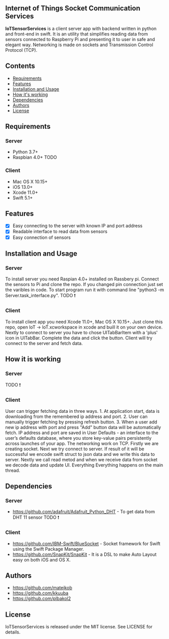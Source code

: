## Internet of Things Socket Communication Services
**IoTSensorServices** is a client server app with backend written in python and front-end in swift. It is an utility that simplifies reading data from sensors connected to Raspberry Pi and presenting it to user in safe and elegant way. Networking is made on sockets and Transmission Control Protocol (TCP).

## Contents
- [Requirements](#requirements)
- [Features](#features)
- [Installation and Usage](#installation-and-usage)
- [How it's working](#how-it-is-working)
- [Dependencies](#dependencies)
- [Authors](#authors)
- [License](#license)

## Requirements
### Server
* Python 3.7+
* Raspbian 4.0+
TODO
### Client
* Mac OS X 10.15+
* iOS 13.0+
* Xcode 11.0+
* Swift 5.1+

## Features
- [x] Easy connecting to the server with known IP and port address
- [x] Readable interface to read data from sensors
- [x] Easy connection of sensors

## Installation and Usage
### Server
To install server you need Raspian 4.0+ installed on Rassbery pi. Connect the sensors to Pi and clone the repo. If you changed pin connection just set the varibles in code. To start program run it with command line "python3 -m Server.task_interface.py". 
TODO ❗️

### Client
To install client app you need Xcode 11.0+, Mac OS X 10.15+. Just clone this repo, open loT -> loT.xcworkspace in xcode and buill it on your own device. Nextly to connect to server you have to chose UITabBarItem with a 'plus' icon in UITabBar. Complete the data and click the button. Client will try connect to the server and fetch data. 

## How it is working
### Server

TODO ❗️

### Client
User can trigger fetching data in three ways. 1. At application start, data is downloading from the remembered ip address and port. 2. User can manually trigger fetching by pressing refresh button. 3. When a user add new ip address with port and press "Add" button data will be automatically fetch. IP address and port are saved in User Defaults - an interface to the user’s defaults database, where you store key-value pairs persistently across launches of your app. The networking work on TCP. Firstly we are creating socket. Next we try connect to server. If result of it will be successful we encode swift struct to json data and we write this data to server. Nextly we call read metod and when we receive data from socket we decode data and update UI. Everything Everything happens on the main thread.

## Dependencies
### Server
* https://github.com/adafruit/Adafruit_Python_DHT - To get data from DHT 11 sensor
TODO ❗️
### Client
* https://github.com/IBM-Swift/BlueSocket - Socket framework for Swift using the Swift Package Manager.
* https://github.com/SnapKit/SnapKit - It is a DSL to make Auto Layout easy on both iOS and OS X.

## Authors
* https://github.com/matejkob
* https://github.com/kkuuba
* https://github.com/plbakol2

## License
IoTSensorServices is released under the MIT license. See LICENSE for details.
